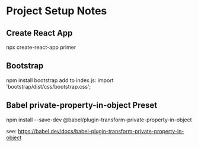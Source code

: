 # Project Setup Notes

## Create React App
npx create-react-app primer

## Bootstrap
npm install bootstrap
add to index.js: import 'bootstrap/dist/css/bootstrap.css';

## Babel private-property-in-object Preset
npm install --save-dev @babel/plugin-transform-private-property-in-object

see: https://babel.dev/docs/babel-plugin-transform-private-property-in-object

